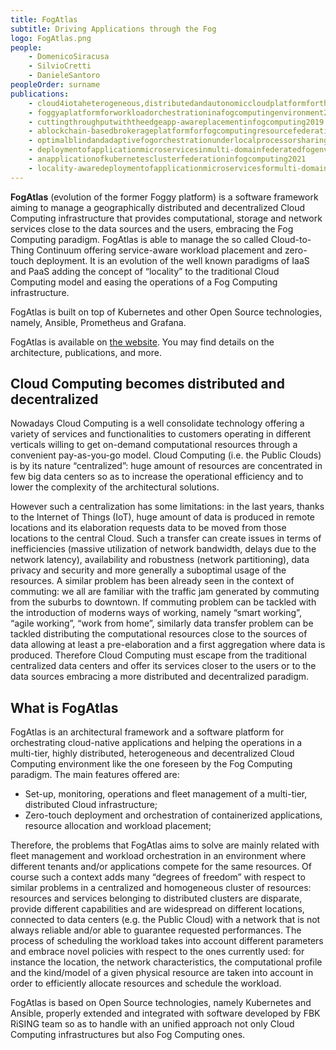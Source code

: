 ```yaml
---
title: FogAtlas 
subtitle: Driving Applications through the Fog
logo: FogAtlas.png 
people: 
    - DomenicoSiracusa
    - SilvioCretti
    - DanieleSantoro
peopleOrder: surname 
publications: 
    - cloud4iotaheterogeneous,distributedandautonomiccloudplatformfortheiot2016
    - foggyaplatformforworkloadorchestrationinafogcomputingenvironment2017
    - cuttingthroughputwiththeedgeapp-awareplacementinfogcomputing2019
    - ablockchain-basedbrokerageplatformforfogcomputingresourcefederation2020
    - optimalblindandadaptivefogorchestrationunderlocalprocessorsharing2020
    - deploymentofapplicationmicroservicesinmulti-domainfederatedfogenvironments2020
    - anapplicationofkubernetesclusterfederationinfogcomputing2021
    - locality-awaredeploymentofapplicationmicroservicesformulti-domainfogcomputing2023
---
```


**FogAtlas** (evolution of the former Foggy platform) is a software framework aiming to manage a geographically distributed and decentralized Cloud Computing infrastructure that provides computational, storage and network services close to the data sources and the users, embracing the Fog Computing paradigm. FogAtlas is able to manage the so called Cloud-to-Thing Continuum offering service-aware workload placement and zero-touch deployment. It is an evolution of the well known paradigms of IaaS and PaaS adding the concept of “locality” to the traditional Cloud Computing model and easing the operations of a Fog Computing infrastructure.

FogAtlas is built on top of Kubernetes and other Open Source technologies, namely, Ansible, Prometheus and Grafana.

FogAtlas is available on [the website](https://fogatlas.fbk.eu/home). You may find details on the architecture, publications, and more.

## Cloud Computing becomes distributed and decentralized

Nowadays Cloud Computing is a well consolidate technology offering a variety of services and functionalities to customers operating in different verticals willing to get on-demand computational resources through a convenient pay-as-you-go model. Cloud Computing (i.e. the Public Clouds) is by its nature “centralized”: huge amount of resources are concentrated in few big data centers so as to increase the operational efficiency and to lower the complexity of the architectural solutions.  

However such a centralization has some limitations: in the last years, thanks to the Internet of Things (IoT), huge amount of data is produced in remote locations and its elaboration requests data to be moved from those locations to the central Cloud. Such a transfer can create issues in terms of inefficiencies (massive utilization of network bandwidth, delays due to the network latency), availability and robustness (network partitioning), data privacy and security and more generally a suboptimal usage of the resources. A similar problem has been already seen in the context of commuting: we all are familiar with the traffic jam generated by commuting from the suburbs to downtown.  If commuting problem can be tackled with the introduction of moderns ways of working, namely “smart working”, “agile working”, “work from home”, similarly data transfer problem can be tackled distributing the computational resources close to the sources of data allowing at least a pre-elaboration and a first aggregation where data is produced. Therefore Cloud Computing must escape from the traditional centralized data centers and offer its services closer to the users or to the data sources embracing a more distributed and decentralized paradigm.

## What is FogAtlas

FogAtlas is an architectural framework and a software platform for orchestrating cloud-native applications and helping the operations in a multi-tier, highly distributed, heterogeneous and decentralized Cloud Computing environment like the one foreseen by the Fog Computing paradigm. The main features offered are:

- Set-up, monitoring, operations and fleet management of a multi-tier, distributed Cloud infrastructure;
- Zero-touch deployment and orchestration of containerized applications, resource allocation and workload placement;

Therefore, the problems that FogAtlas aims to solve are mainly related with fleet management and workload orchestration in an environment where different tenants and/or applications compete for the same resources. Of course such a context adds many “degrees of freedom” with respect to similar problems in a centralized and homogeneous cluster of resources: resources and services belonging to distributed clusters are disparate, provide different capabilities and are widespread on different locations, connected to data centers (e.g. the Public Cloud) with a network that is not always reliable and/or able to guarantee requested performances. The process of scheduling the workload takes into account different parameters and embrace novel policies with respect to the ones currently used: for instance the location, the network characteristics, the computational profile and the kind/model of a given physical resource are taken into account in order to efficiently allocate resources and schedule the workload.

FogAtlas is based on Open Source technologies, namely Kubernetes and Ansible, properly extended and integrated with software developed by FBK RiSING team so as to handle with an unified approach not only Cloud Computing infrastructures but also Fog Computing ones.